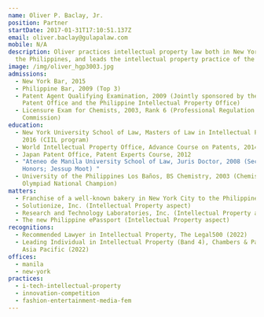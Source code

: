 ```yaml
---
name: Oliver P. Baclay, Jr.
position: Partner
startDate: 2017-01-31T17:10:51.137Z
email: oliver.baclay@gulapalaw.com
mobile: N/A
description: Oliver practices intellectual property law both in New York and in
  the Philippines, and leads the intellectual property practice of the firm.
image: /img/oliver_hgp3003.jpg
admissions:
  - New York Bar, 2015
  - Philippine Bar, 2009 (Top 3)
  - Patent Agent Qualifying Examination, 2009 (Jointly sponsored by the European
    Patent Office and the Philippine Intellectual Property Office)
  - Licensure Exam for Chemists, 2003, Rank 6 (Professional Regulation
    Commission)
education:
  - New York University School of Law, Masters of Law in Intellectual Property
    2016 (CIIL program)
  - World Intellectual Property Office, Advance Course on Patents, 2014
  - Japan Patent Office, Patent Experts Course, 2012
  - "Ateneo de Manila University School of Law, Juris Doctor, 2008 (Second
    Honors; Jessup Moot) "
  - University of the Philippines Los Baños, BS Chemistry, 2003 (Chemistry
    Olympiad National Champion)
matters:
  - Franchise of a well-known bakery in New York City to the Philippines
  - Solutionize, Inc. (Intellectual Property aspect)
  - Research and Technology Laboratories, Inc. (Intellectual Property aspect)
  - The new Philippine ePassport (Intellectual Property aspect)
recognitions:
  - Recommended Lawyer in Intellectual Property, The Legal500 (2022)
  - Leading Individual in Intellectual Property (Band 4), Chambers & Partners
    Asia Pacific (2022)
offices:
  - manila
  - new-york
practices:
  - i-tech-intellectual-property
  - innovation-competition
  - fashion-entertainment-media-fem
---
```

